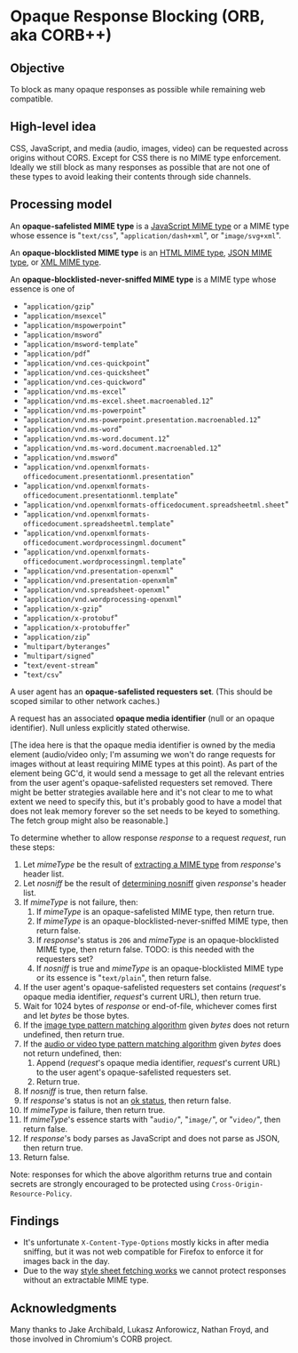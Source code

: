 # Opaque Response Blocking (ORB, aka CORB++)

## Objective

To block as many opaque responses as possible while remaining web compatible.

## High-level idea

CSS, JavaScript, and media (audio, images, video) can be requested across origins without CORS. Except for CSS there is no MIME type enforcement. Ideally we still block as many responses as possible that are not one of these types to avoid leaking their contents through side channels.

## Processing model

An **opaque-safelisted MIME type** is a [JavaScript MIME type](https://mimesniff.spec.whatwg.org/#javascript-mime-type) or a MIME type whose essence is "`text/css`", "`application/dash+xml`", or "`image/svg+xml`".

An **opaque-blocklisted MIME type** is an [HTML MIME type](https://mimesniff.spec.whatwg.org/#html-mime-type), [JSON MIME type](https://mimesniff.spec.whatwg.org/#json-mime-type), or [XML MIME type](https://mimesniff.spec.whatwg.org/#xml-mime-type).

An **opaque-blocklisted-never-sniffed MIME type** is a MIME type whose essence is one of

* "`application/gzip`"
* "`application/msexcel`"
* "`application/mspowerpoint`"
* "`application/msword`"
* "`application/msword-template`"
* "`application/pdf`"
* "`application/vnd.ces-quickpoint`"
* "`application/vnd.ces-quicksheet`"
* "`application/vnd.ces-quickword`"
* "`application/vnd.ms-excel`"
* "`application/vnd.ms-excel.sheet.macroenabled.12`"
* "`application/vnd.ms-powerpoint`"
* "`application/vnd.ms-powerpoint.presentation.macroenabled.12`"
* "`application/vnd.ms-word`"
* "`application/vnd.ms-word.document.12`"
* "`application/vnd.ms-word.document.macroenabled.12`"
* "`application/vnd.msword`"
* "`application/vnd.openxmlformats-officedocument.presentationml.presentation`"
* "`application/vnd.openxmlformats-officedocument.presentationml.template`"
* "`application/vnd.openxmlformats-officedocument.spreadsheetml.sheet`"
* "`application/vnd.openxmlformats-officedocument.spreadsheetml.template`"
* "`application/vnd.openxmlformats-officedocument.wordprocessingml.document`"
* "`application/vnd.openxmlformats-officedocument.wordprocessingml.template`"
* "`application/vnd.presentation-openxml`"
* "`application/vnd.presentation-openxmlm`"
* "`application/vnd.spreadsheet-openxml`"
* "`application/vnd.wordprocessing-openxml`"
* "`application/x-gzip`"
* "`application/x-protobuf`"
* "`application/x-protobuffer`"
* "`application/zip`"
* "`multipart/byteranges`"
* "`multipart/signed`"
* "`text/event-stream`"
* "`text/csv`"

A user agent has an **opaque-safelisted requesters set**. (This should be scoped similar to other network caches.)

A request has an associated **opaque media identifier** (null or an opaque identifier). Null unless explicitly stated otherwise.

\[The idea here is that the opaque media identifier is owned by the media element (audio/video only; I'm assuming we won't do range requests for images without at least requiring MIME types at this point). As part of the element being GC'd, it would send a message to get all the relevant entries from the user agent's opaque-safelisted requesters set removed. There might be better strategies available here and it's not clear to me to what extent we need to specify this, but it's probably good to have a model that does not leak memory forever so the set needs to be keyed to something. The fetch group might also be reasonable.]

To determine whether to allow response _response_ to a request _request_, run these steps:

1. Let _mimeType_ be the result of [extracting a MIME type](https://fetch.spec.whatwg.org/#concept-header-extract-mime-type) from _response_'s header list.
1. Let _nosniff_ be the result of [determining nosniff](https://fetch.spec.whatwg.org/#determine-nosniff) given _response_'s header list.
1. If _mimeType_ is not failure, then:
   1. If _mimeType_ is an opaque-safelisted MIME type, then return true.
   1. If _mimeType_ is an opaque-blocklisted-never-sniffed MIME type, then return false.
   1. If _response_'s status is `206` and _mimeType_ is an opaque-blocklisted MIME type, then return false. TODO: is this needed with the requesters set?
   1. If _nosniff_ is true and _mimeType_ is an opaque-blocklisted MIME type or its essence is "`text/plain`", then return false.
1. If the user agent's opaque-safelisted requesters set contains (_request_'s opaque media identifier, _request_'s current URL), then return true.
1. Wait for 1024 bytes of _response_ or end-of-file, whichever comes first and let _bytes_ be those bytes.
1. If the [image type pattern matching algorithm](https://mimesniff.spec.whatwg.org/#image-type-pattern-matching-algorithm) given _bytes_ does not return undefined, then return true.
1. If the [audio or video type pattern matching algorithm](https://mimesniff.spec.whatwg.org/#audio-or-video-type-pattern-matching-algorithm) given _bytes_ does not return undefined, then:
   1. Append (_request_'s opaque media identifier, _request_'s current URL) to the user agent's opaque-safelisted requesters set.
   1. Return true.
1. If _nosniff_ is true, then return false.
1. If _response_'s status is not an [ok status](https://fetch.spec.whatwg.org/#ok-status), then return false.
1. If _mimeType_ is failure, then return true.
1. If _mimeType_'s essence starts with "`audio/`", "`image/`", or "`video/`", then return false.
1. If _response_'s body parses as JavaScript and does not parse as JSON, then return true.
1. Return false.

Note: responses for which the above algorithm returns true and contain secrets are strongly encouraged to be protected using `Cross-Origin-Resource-Policy`.

## Findings

* It's unfortunate `X-Content-Type-Options` mostly kicks in after media sniffing, but it was not web compatible for Firefox to enforce it for images back in the day.
* Due to the way [style sheet fetching works](https://github.com/whatwg/fetch/issues/964) we cannot protect responses without an extractable MIME type.

## Acknowledgments

Many thanks to Jake Archibald, Lukasz Anforowicz, Nathan Froyd, and those involved in Chromium's CORB project.
